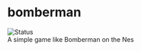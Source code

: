 # bomberman
![Status](https://img.shields.io/badge/Development-Paused-orange)  
A simple game like Bomberman on the Nes
